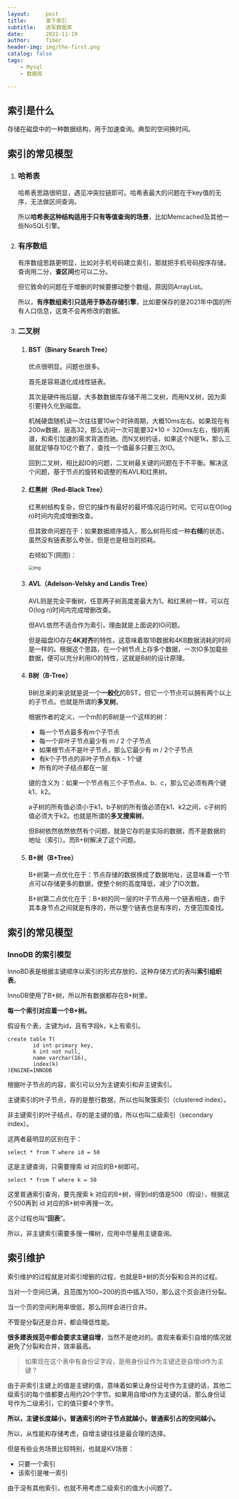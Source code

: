 ```yaml
---
layout:     post
title:      拿下索引
subtitle:   进军数据库
date:       2021-11-19
author:     Timer
header-img: img/the-first.png
catalog: false
tags:
    - Mysql
    - 数据库

---
```


## 索引是什么

存储在磁盘中的一种数据结构，用于加速查询。典型的空间换时间。

## 索引的常见模型

1. ### 哈希表

   哈希表思路很明显，遇见冲突拉链即可。哈希表最大的问题在于key值的无序，无法做区间查询。

   所以**哈希表这种结构适用于只有等值查询的场景**，比如Memcached及其他一些NoSQL引擎。    

   

2. ### 有序数组

   有序数组思路更明显，比如对手机号码建立索引，那就把手机号码按序存储，查询用二分，**查区间**也可以二分。

   但它致命的问题在于增删的时候要挪动整个数组，原因同ArrayList。

   所以，**有序数组索引只适用于静态存储引擎**，比如要保存的是2021年中国的所有人口信息，这类不会再修改的数据。  

   

3. ### 二叉树

   1. #### BST（Binary Search Tree）

      优点很明显。问题也很多。

      首先是容易退化成线性链表。

      其次是硬件拖后腿，大多数数据库存储不用二叉树，而用N叉树，因为索引要持久化到磁盘。

      机械硬盘随机读一次往往要10w个时钟周期，大概10ms左右。如果现在有200w数据，层高32，那么访问一次可能要32*10 = 320ms左右，慢的离谱，和索引加速的需求背道而驰。而N叉树的话，如果这个N是1k，那么三层就足够存10亿个数了，查找一个值最多只要三次IO。

      回到二叉树，相比起IO的问题，二叉树最关键的问题在于不平衡。解决这个问题，基于节点的旋转和调整的有AVL和红黑树。

      

   2. #### 红黑树（Red-Black Tree）

      红黑树结构复杂，但它的操作有最好的最坏情况运行时间。它可以在O(log n)时间内完成增删改查。

      但其致命问题在于：如果数据顺序插入，那么树将形成一种**右倾**的状态，虽然没有链表那么夸张，但是也是相当的损耗。

      右倾如下(网图)：

      <img src="https://pic1.zhimg.com/80/v2-60cea4af963b156ee5f40030977ab77c_720w.jpg" alt="img" style="zoom: 67%;" />   

      

   3. #### AVL（Adelson-Velsky and Landis Tree）

      AVL则是完全平衡树，任意两子树高度差最大为1。和红黑树一样，可以在O(log n)时间内完成增删改查。

      但AVL依然不适合作为索引，理由就是上面说的IO问题。

      但是磁盘IO存在**4K对齐**的特性，这意味着取1B数据和4KB数据消耗的时间是一样的。根据这个思路，在一个树节点上存多个数据，一次IO多加载些数据，便可以充分利用IO的特性，这就是B树的设计原理。  

      

   4. #### B树（B-Tree）

      B树总来的来说就是说一个**一般化**的BST，但它一个节点可以拥有两个以上的子节点。也就是所谓的**多叉树**。

      根据作者的定义，一个m阶的B树是一个这样的树：

      - 每一个节点最多有m个子节点
      - 每一个非叶子节点最少有 m / 2 个子节点
      - 如果根节点不是叶子节点，那么它最少有 m / 2个子节点
      - 有k个子节点的非叶子节点有k - 1个键
      - 所有的叶子结点都在一层

      键的含义为：如果一个节点有三个子节点a、b、c，那么它必须有两个键k1、k2。

      a子树的所有值必须小于k1，b子树的所有值必须在k1、k2之间，c子树的值必须大于k2。也就是所谓的**多叉搜索树**。

      但B树依然依然依然有个问题，就是它存的是实际的数据，而不是数据的地址（索引）。而B+树解决了这个问题。  

      

   5. #### B+树（B+Tree）

      B+树第一点优化在于：节点存储的数据换成了数据地址，这意味着一个节点可以存储更多的数据，使整个树的高度降低，减少了IO次数。

      B+树第二点优化在于：B+树的同一层的叶子节点用一个链表相连，由于其本身节点之间就是有序的，所以整个链表也是有序的，方便范围查找。

     
   
   

## 索引的常见模型

### InnoDB 的索引模型

InnoBD表是根据主键顺序以索引的形式存放的，这种存储方式的表叫**索引组织表**。

InnoDB使用了B+树，所以所有数据都存在B+树里。

**每一个索引对应着一个B+树。**

假设有个表，主键为id，且有字段k，k上有索引。

```mysql
create table T(
		id int primary key,
		k int not null,
		name varchar(16),
		index(k)
)ENGINE=INNODB
```

根据叶子节点的内容，索引可以分为主键索引和非主键索引。

主键索引的叶子节点，存的是整行数据，所以也叫聚簇索引（clustered index）。

非主键索引的叶子结点，存的是主键的值，所以也叫二级索引（secondary index）。

这两者最明显的区别在于：

```mysql
select * from T where id = 50
```

这是主键查询，只需要搜索 id 对应的B+树即可。

```mysql
select * from T where k = 50
```

这里普通索引查询，要先搜索 k 对应的B+树，得到id的值是500（假设），根据这个500再到 id 对应的B+树中再搜一次。

这个过程也叫“**回表**”。

所以，非主键索引需要多搜一棵树，应用中尽量用主键查询。  



## 索引维护

索引维护的过程就是对索引增删的过程，也就是B+树的页分裂和合并的过程。

当对一个空间已满，且范围为100~200的页中插入150，那么这个页会进行分裂。

当一个页的空间利用率很低，那么同样会进行合并。

不管是分裂还是合并，都会降低性能。

**很多建表规范中都会要求主键自增**，当然不是绝对的。直观来看索引自增的情况就避免了分裂和合并，效率最高。

> 如果现在这个表中有身份证字段，是用身份证作为主键还是自增id作为主键？

由于非索引主键上的值是主键的值，意味着如果让身份证号作为主键的话，其他二级索引的每个值都要占用约20个字节。如果用自增id作为主键的话，那么身份证号作为二级索引，它的值只要4个字节。

**所以，主键长度越小，普通索引的叶子节点就越小，普通索引占的空间越小。**

所以，从性能和存储考虑，自增主键往往是最合理的选择。

但是有些业务场景比较特别，也就是KV场景：

- 只要一个索引
- 该索引是唯一索引

由于没有其他索引，也就不用考虑二级索引的值大小问题了。



























